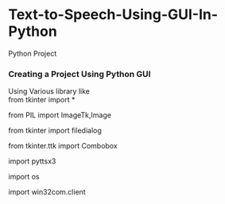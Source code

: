 # Text-to-Speech-Using-GUI-In-Python
Python Project

### Creating a Project Using Python GUI 
Using Various library like 
<br>
from tkinter import *

from PIL import ImageTk,Image

from tkinter import filedialog

from tkinter.ttk import Combobox

import pyttsx3

import os

import win32com.client

</br>
